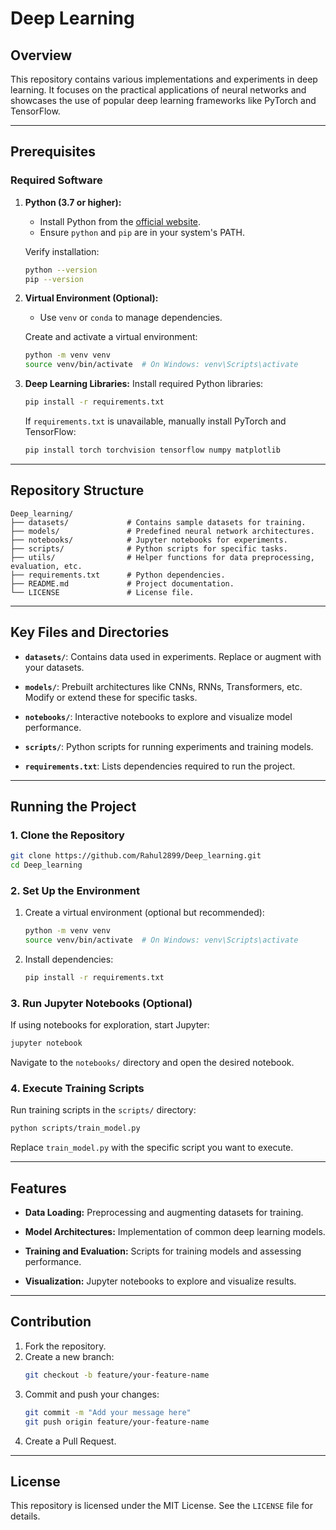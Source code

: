 # Deep Learning 

## Overview
This repository contains various implementations and experiments in deep learning. It focuses on the practical applications of neural networks and showcases the use of popular deep learning frameworks like PyTorch and TensorFlow.

---

## Prerequisites

### Required Software
1. **Python (3.7 or higher):**
   - Install Python from the [official website](https://www.python.org/).
   - Ensure `python` and `pip` are in your system's PATH.

   Verify installation:
   ```bash
   python --version
   pip --version
   ```

2. **Virtual Environment (Optional):**
   - Use `venv` or `conda` to manage dependencies.

   Create and activate a virtual environment:
   ```bash
   python -m venv venv
   source venv/bin/activate  # On Windows: venv\Scripts\activate
   ```

3. **Deep Learning Libraries:**
   Install required Python libraries:
   ```bash
   pip install -r requirements.txt
   ```
   If `requirements.txt` is unavailable, manually install PyTorch and TensorFlow:
   ```bash
   pip install torch torchvision tensorflow numpy matplotlib
   ```

---

## Repository Structure
```
Deep_learning/
├── datasets/             # Contains sample datasets for training.
├── models/               # Predefined neural network architectures.
├── notebooks/            # Jupyter notebooks for experiments.
├── scripts/              # Python scripts for specific tasks.
├── utils/                # Helper functions for data preprocessing, evaluation, etc.
├── requirements.txt      # Python dependencies.
├── README.md             # Project documentation.
└── LICENSE               # License file.
```

---

## Key Files and Directories
- **`datasets/`**:
  Contains data used in experiments. Replace or augment with your datasets.

- **`models/`**:
  Prebuilt architectures like CNNs, RNNs, Transformers, etc. Modify or extend these for specific tasks.

- **`notebooks/`**:
  Interactive notebooks to explore and visualize model performance.

- **`scripts/`**:
  Python scripts for running experiments and training models.

- **`requirements.txt`**:
  Lists dependencies required to run the project.

---

## Running the Project

### 1. Clone the Repository
```bash
git clone https://github.com/Rahul2899/Deep_learning.git
cd Deep_learning
```

### 2. Set Up the Environment
1. Create a virtual environment (optional but recommended):
   ```bash
   python -m venv venv
   source venv/bin/activate  # On Windows: venv\Scripts\activate
   ```

2. Install dependencies:
   ```bash
   pip install -r requirements.txt
   ```

### 3. Run Jupyter Notebooks (Optional)
If using notebooks for exploration, start Jupyter:
```bash
jupyter notebook
```
Navigate to the `notebooks/` directory and open the desired notebook.

### 4. Execute Training Scripts
Run training scripts in the `scripts/` directory:
```bash
python scripts/train_model.py
```
Replace `train_model.py` with the specific script you want to execute.

---

## Features
- **Data Loading:**
  Preprocessing and augmenting datasets for training.

- **Model Architectures:**
  Implementation of common deep learning models.

- **Training and Evaluation:**
  Scripts for training models and assessing performance.

- **Visualization:**
  Jupyter notebooks to explore and visualize results.

---

## Contribution
1. Fork the repository.
2. Create a new branch:
   ```bash
   git checkout -b feature/your-feature-name
   ```
3. Commit and push your changes:
   ```bash
   git commit -m "Add your message here"
   git push origin feature/your-feature-name
   ```
4. Create a Pull Request.

---

## License
This repository is licensed under the MIT License. See the `LICENSE` file for details.
